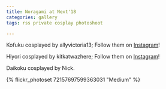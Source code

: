 ```yaml
---
title: Noragami at Next'18
categories: gallery
tags: rss private cosplay photoshoot

---
```


Kofuku cosplayed by allyvictoria13; Follow them on [Instagram](https://www.instagram.com/allyvictoria13)!

Hiyori cosplayed by kitkatwazhere; Follow them on [Instagram](https://www.instagram.com/kitkatwazhere)!

Daikoku cosplayed by Nick.

{% flickr_photoset 72157697599363031 "Medium" %}